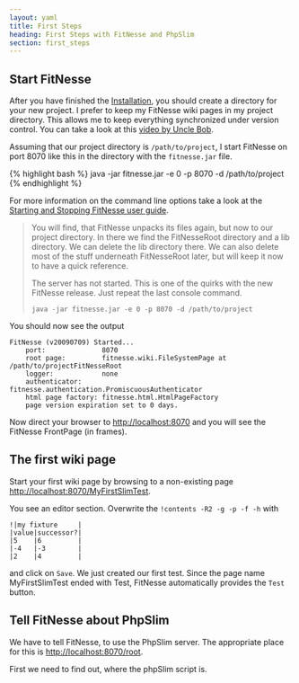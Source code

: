 ```yaml
---
layout: yaml
title: First Steps
heading: First Steps with FitNesse and PhpSlim
section: first_steps
---
```

Start FitNesse
--------------

After you have finished the [Installation](installation.html), you should
create a directory for your new project. I prefer to keep
my FitNesse wiki pages in my project directory. This allows me to
keep everything synchronized under version control.
You can take a look at this [video by Uncle Bob](http://vimeo.com/2765514).

Assuming that our project directory is `/path/to/project`,
I start FitNesse on port 8070 like this in the directory with
the `fitnesse.jar` file.

{% highlight bash %}
java -jar fitnesse.jar -e 0 -p 8070 -d /path/to/project
{% endhighlight %}

For more information on the command line options take a look at the
[Starting and Stopping FitNesse user guide][StartStop].

> You will find, that FitNesse unpacks its files again, but now to our
> project directory. In there we find the FitNesseRoot directory and a lib
> directory. We can delete the lib directory there.
> We can also delete most of the stuff underneath FitNesseRoot later,
> but will keep it now to have a quick reference.
>
> The server has not started.
> This is one of the quirks with the new FitNesse release.
> Just repeat the last console command.
>
>     java -jar fitnesse.jar -e 0 -p 8070 -d /path/to/project

You should now see the output

    FitNesse (v20090709) Started...
        port:              8070
        root page:         fitnesse.wiki.FileSystemPage at /path/to/projectFitNesseRoot
        logger:            none
        authenticator:     fitnesse.authentication.PromiscuousAuthenticator
        html page factory: fitnesse.html.HtmlPageFactory
        page version expiration set to 0 days.


Now direct your browser to <http://localhost:8070> and you will see the
FitNesse FrontPage (in frames).

[StartStop]: http://fitnesse.org/FitNesse.UserGuide.StartingAndStoppingFitNesse

The first wiki page
-------------------

Start your first wiki page by browsing to a non-existing page
<http://localhost:8070/MyFirstSlimTest>.

You see an editor section. Overwrite the `!contents -R2 -g -p -f -h` with

    !|my fixture     |
    |value|successor?|
    |5    |6         |
    |-4   |-3        |
    |2    |4         |

and click on `Save`. We just created our first test. Since the page name
MyFirstSlimTest ended with Test, FitNesse automatically provides
the `Test` button.

Tell FitNesse about PhpSlim
---------------------------

We have to tell FitNesse, to use the PhpSlim server.
The appropriate place for this is <http://localhost:8070/root>.

First we need to find out, where the phpSlim script is.
